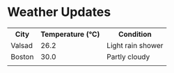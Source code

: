 # Weather Updates

<!-- WEATHER-UPDATE-START -->
<table><tr><th>City</th><th>Temperature (°C)</th><th>Condition</th></tr><tr><td>Valsad</td><td>26.2</td><td>Light rain shower</td></tr><tr><td>Boston</td><td>30.0</td><td>Partly cloudy</td></tr><tr><td></td><td></td><td></td></tr></table>
<!-- WEATHER-UPDATE-END -->
